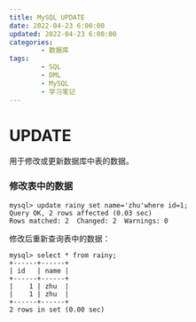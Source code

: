 ```yaml
---
title: MySQL UPDATE
date: 2022-04-23 6:00:00
updated: 2022-04-23 6:00:00
categories:
        - 数据库
tags:
        - SQL
        - DML
        - MySQL
        - 学习笔记
---
```


# UPDATE

用于修改或更新数据库中表的数据。

### 修改表中的数据

```MySQL
mysql> update rainy set name='zhu'where id=1;
Query OK, 2 rows affected (0.03 sec)
Rows matched: 2  Changed: 2  Warnings: 0
```

修改后重新查询表中的数据：

```MySQL
mysql> select * from rainy;
+------+------+
| id   | name |
+------+------+
|    1 | zhu  |
|    1 | zhu  |
+------+------+
2 rows in set (0.00 sec)
```